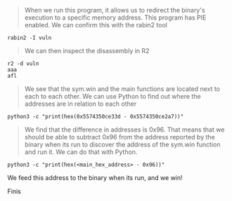 > When we run this program, it allows us to redirect the binary's execution to a specific memory address. This program has PIE enabled. We can confirm this with the rabin2 tool

```
rabin2 -I vuln
```

> We can then inspect the disassembly in R2

```
r2 -d vuln
aaa
afl
```

> We see that the sym.win and the main functions are located next to each to each other. We can use Python to find out where the addresses are in relation to each other

```
python3 -c "print(hex(0x5574350ce33d - 0x5574350ce2a7))"
```

> We find that the difference in addresses is 0x96. That means that we should be able to subtract 0x96 from the address reported by the binary when its run to discover the address of the sym.win function and run it. We can do that with Python.

```
python3 -c "print(hex(<main_hex_address> - 0x96))"
```

We feed this address to the binary when its run, and we win!

Finis
